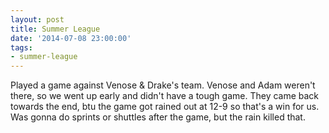 ```yaml
---
layout: post
title: Summer League
date: '2014-07-08 23:00:00'
tags:
- summer-league
---
```


Played a game against Venose & Drake's team. Venose and Adam weren't there, so we went up early and didn't have a tough game. They came back towards the end, btu the game got rained out at 12-9 so that's a win for us. Was gonna do sprints or shuttles after the game, but the rain killed that.
